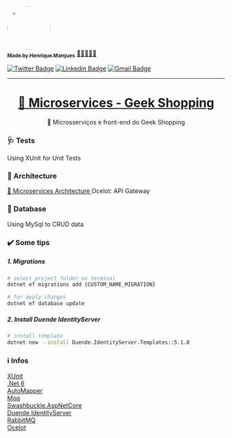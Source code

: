 <a href="https://www.linkedin.com/in/henri-marques/">
 <img style="border-radius: 50%;" src="https://avatars.githubusercontent.com/u/37425086?v=4" width="100px;" alt=""/>
 <br />
 <sub><b>Made by Henrique Marques</b></sub></a> <a href="https://www.linkedin.com/in/henri-marques/" title="Linkedin">🧑🏻‍💻👋🏽
 </a>

<br/>

[![Twitter Badge](https://img.shields.io/badge/-@Henrimarques18-1ca0f1?style=flat-square&labelColor=1ca0f1&logo=twitter&logoColor=white&link=https://twitter.com/Henrimarques18)](https://twitter.com/Henrimarques18) [![Linkedin Badge](https://img.shields.io/badge/-Henrique_Marques-blue?style=flat-square&logo=Linkedin&logoColor=white&link=https://www.linkedin.com/in/henri-marques/)](https://www.linkedin.com/in/henri-marques/)
[![Gmail Badge](https://img.shields.io/badge/-henmarques-c14438?style=flat-square&logo=Gmail&logoColor=white&link=mailto:henmarques2009@gmail.com)](mailto:henmarques2009@gmail.com)

---

<h1 align="center">
    <a href="https://learn.microsoft.com/en-us/dotnet/core/compatibility/6.0">🔗 Microservices - Geek Shopping</a>
</h1>
<p align="center">🚀 Microsserviços e front-end do Geek Shopping</p>

### 🩺 Tests

Using XUnit for Unit Tests

### 🏤 Architecture

<a href="https://learn.microsoft.com/en-us/azure/architecture/guide/architecture-styles/microservices">🔗 Microservices Architecture </a>
Ocelot: API Gateway

### 🎲 Database

Using MySql to CRUD data

### ✔️ Some tips

##### 1. Migrations

```bash
# select project folder on terminal
dotnet ef migrations add {CUSTOM_NAME_MIGRATION}

# for apply changes
dotnet ef database update
```

##### 2. Install Duende IdentityServer

```bash
# install template
dotnet new --install Duende.IdentityServer.Templates::5.1.0
```

### ℹ️ Infos

[XUnit](https://learn.microsoft.com/pt-br/dotnet/core/testing/unit-testing-with-dotnet-test) <br/>
[.Net 6](https://learn.microsoft.com/en-us/dotnet/core/compatibility/6.0)<br/>
[AutoMapper](https://docs.automapper.org/en/stable/Getting-started.html)<br/>
[Moq](https://github.com/moq/moq4)<br/>
[Swashbuckle.AspNetCore](https://www.nuget.org/packages/Swashbuckle.AspNetCore)<br/>
[Duende IdentityServer](https://duendesoftware.com/products/identityserver)<br/>
[RabbitMQ](https://www.rabbitmq.com/)<br/>
[Ocelot](https://ocelot.readthedocs.io/en/latest/index.html)
